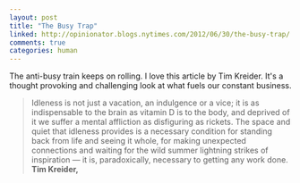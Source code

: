 ```yaml
---
layout: post
title: "The Busy Trap"
linked: http://opinionator.blogs.nytimes.com/2012/06/30/the-busy-trap/
comments: true
categories: human
---
```

The anti-busy train keeps on rolling. I love this article by Tim Kreider. It's a thought provoking and challenging look at what fuels our constant business.

<blockquote>
Idleness is not just a vacation, an indulgence or a vice; it is as indispensable to the brain as vitamin D is to the body, and deprived of it we suffer a mental affliction as disfiguring as rickets. The space and quiet that idleness provides is a necessary condition for standing back from life and seeing it whole, for making unexpected connections and waiting for the wild summer lightning strikes of inspiration — it is, paradoxically, necessary to getting any work done.

<footer><strong>Tim Kreider,</strong>
<cite><a href="http://opinionator.blogs.nytimes.com/2012/06/30/the-busy-trap/ The Busy Trap - New York Times"></a></cite></footer>
</blockquote>
